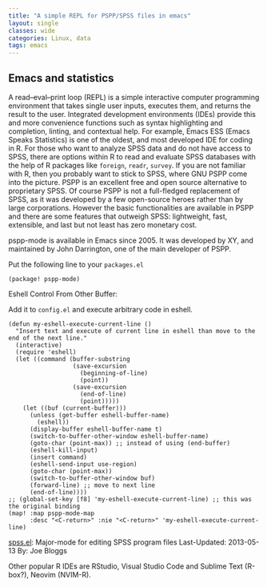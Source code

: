 ```yaml
---
title: "A simple REPL for PSPP/SPSS files in emacs"
layout: single
classes: wide
categories: Linux, data
tags: emacs
---
```

## Emacs and statistics

A read–eval–print loop (REPL) is a simple interactive computer programming environment that takes single user inputs, executes them, and returns the result to the user. Integrated development environments (IDEs) provide this and more convenience functions such as syntax highlighting and completion, linting, and contextual help.
For example, Emacs ESS (Emacs Speaks Statistics) is one of the oldest, and most developed IDE for coding in R. For those who want to analyze SPSS data and do not have access to SPSS, there are options within R to read and evaluate SPSS databases with the help of R packages like `foreign`, `readr`, `survey`.
If you are not familiar with R, then you probably want to stick to SPSS, where GNU PSPP come into the picture. PSPP is an excellent free and open source alternative to proprietary SPSS. Of course PSPP is not a full-fledged replacement of SPSS, as it was developed by a few open-source heroes rather than by large corporations. However the basic functionalities are available in PSPP and there are some features that outweigh SPSS: lightweight, fast, extensible, and last but not least has zero monetary cost.


pspp-mode is available in Emacs since 2005. It was developed by XY, and maintained by John Darrington, one of the main developer of PSPP.

Put the following line to your `packages.el`

```
(package! pspp-mode)
```

Eshell Control From Other Buffer:

Add it to `config.el` and execute arbitrary code in eshell.

```elisp
(defun my-eshell-execute-current-line ()
  "Insert text and execute of current line in eshell than move to the end of the next line."
  (interactive)
  (require 'eshell)
  (let ((command (buffer-substring
                  (save-excursion
                    (beginning-of-line)
                    (point))
                  (save-excursion
                    (end-of-line)
                    (point)))))
    (let ((buf (current-buffer)))
      (unless (get-buffer eshell-buffer-name)
        (eshell))
      (display-buffer eshell-buffer-name t)
      (switch-to-buffer-other-window eshell-buffer-name)
      (goto-char (point-max)) ;; instead of using (end-buffer)
      (eshell-kill-input)
      (insert command)
      (eshell-send-input use-region)
      (goto-char (point-max))
      (switch-to-buffer-other-window buf)
      (forward-line) ;; move to next line
      (end-of-line))))
;; (global-set-key [f8] 'my-eshell-execute-current-line) ;; this was the original binding
(map! :map pspp-mode-map
      :desc "<C-return>" :nie "<C-return>" 'my-eshell-execute-current-line)
```

[spss.el](https://www.emacswiki.org/emacs/spss.el): Major-mode for editing SPSS program files Last-Updated: 2013-05-13 By: Joe Bloggs


Other popular R IDEs are RStudio, Visual Studio Code and Sublime Text (R-box?), Neovim (NVIM-R). 
